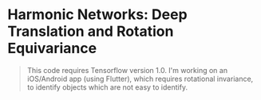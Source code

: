 # Harmonic Networks: Deep Translation and Rotation Equivariance

> This code requires Tensorflow version 1.0. I'm working on an iOS/Android app (using Flutter),  which requires rotational invariance, to identify objects which are not easy to identify.
